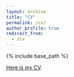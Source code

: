 ```yaml
---
layout: archive
title: "CV"
permalink: /cv/
author_profile: true
redirect_from: 
  - /cv
---
```


{% include base_path %}

[Here is my CV](files/CV_SaeraOh.pdf).
